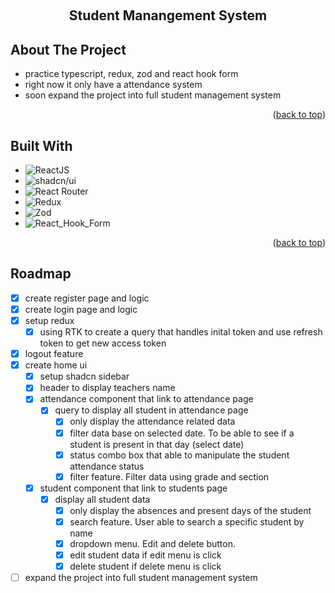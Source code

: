 <a id="readme-top"></a>
<br />

<div align="center">
  <h2 align="center">Student Manangement System</h2>
</div>

<!-- ABOUT THE PROJECT -->

## About The Project

-   practice typescript, redux, zod and react hook form
-   right now it only have a attendance system
-   soon expand the project into full student management system

<p align="right">(<a href="#readme-top">back to top</a>)</p>

## Built With

-   ![ReactJS](https://img.shields.io/badge/REACTJS-61DAFB?style=for-the-badge&logo=react&logoColor=black)
-   ![shadcn/ui](https://img.shields.io/badge/SHADCN.UI-000000?style=for-the-badge)
-   ![React Router](https://img.shields.io/badge/REACT--ROUTER--DOM-CA4245?style=for-the-badge&logo=react-router&logoColor=white)
-   ![Redux](https://img.shields.io/badge/REDUX-764ABC?style=for-the-badge&logo=redux&logoColor=black)
-   ![Zod](https://img.shields.io/badge/ZOD-3E67B1?style=for-the-badge&logo=zod&logoColor=black)
-   ![React_Hook_Form](https://img.shields.io/badge/REACT_HOOK_FORM-EC5990?style=for-the-badge&logo=reacthookform&logoColor=black)

<p align="right">(<a href="#readme-top">back to top</a>)</p>

## Roadmap

-   [x] create register page and logic
-   [x] create login page and logic
-   [x] setup redux
    -   [x] using RTK to create a query that handles inital token and use refresh token to get new access token
-   [x] logout feature
-   [x] create home ui
    -   [x] setup shadcn sidebar
    -   [x] header to display teachers name
    -   [x] attendance component that link to attendance page
        -   [x] query to display all student in attendance page
            -   [x] only display the attendance related data
            -   [x] filter data base on selected date. To be able to see if a student is present in that day (select date)
            -   [x] status combo box that able to manipulate the student attendance status
            -   [x] filter feature. Filter data using grade and section
    -   [x] student component that link to students page
        -   [x] display all student data
            -   [x] only display the absences and present days of the student
            -   [x] search feature. User able to search a specific student by name
            -   [x] dropdown menu. Edit and delete button.
            -   [x] edit student data if edit menu is click
            -   [x] delete student if delete menu is click
-   [ ] expand the project into full student management system
